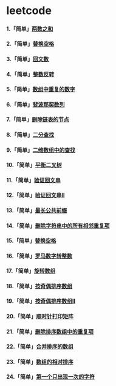 # leetcode

#### 1.「简单」[两数之和](simple-two-sum)
#### 2.「简单」[替换空格](replace-space)
#### 3.「简单」[回文数](palindrome)
#### 4.「简单」[整数反转](integer-reverse)
#### 5.「简单」[数组中重复的数字](find-array-repeat-number)
#### 6.「简单」[斐波那契数列](fibonacci)
#### 7.「简单」[删除链表的节点](delete-linked-list-node)
#### 8.「简单」[二分查找](binary-search)
#### 9.「简单」[二维数组中的查找](find-number-in-2d-array)
#### 10.「简单」[平衡二叉树](is-balanced-tree)
#### 11.「简单」[验证回文串](is-palindrome-string)
#### 12.「简单」[验证回文串II](is-palindrome-string2)
#### 13.「简单」[最长公共前缀](longest-common-prefix)
#### 14.「简单」[删除字符串中的所有相邻重复项](remove-duplicate-array-near)
#### 15.「简单」[替换空格](replace-space)
#### 16.「简单」[罗马数字转整数](roman-to-int)
#### 17.「简单」[旋转数组](rotate-array)
#### 18.「简单」[按奇偶排序数组](sort-array-by-parity)
#### 19.「简单」[按奇偶排序数组II](sort-array-by-parity2)
#### 20.「简单」[顺时针打印矩阵](spiral-order)
#### 21.「简单」[删除排序数组中的重复项](remove-duplicate-array)
#### 22.「简单」[合并排序的数组](merge-array)
#### 23.「简单」[数组的相对排序](relative-sort-array)
#### 24.「简单」[第一个只出现一次的字符](first-uniq-char)